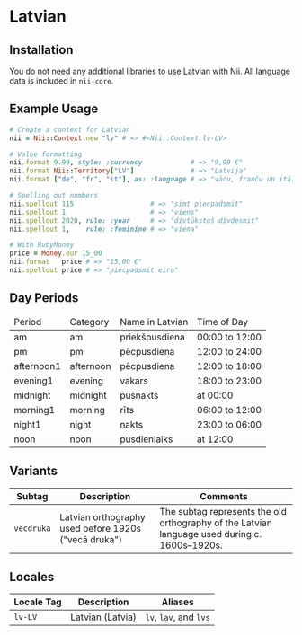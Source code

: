 <!-- This file has been generated. Source: src/docs/languages/_template.md.erb -->

# Latvian

## Installation

You do not need any additional libraries to use Latvian with Nii.
All language data is included in `nii-core`.

## Example Usage

``` ruby
# Create a context for Latvian
nii = Nii::Context.new "lv" # => #<Nii::Context:lv-LV>

# Value formatting
nii.format 9.99, style: :currency            # => "9,99 €"
nii.format Nii::Territory["LV"]              # => "Latvija"
nii.format ["de", "fr", "it"], as: :language # => "vācu, franču un itāļu"

# Spelling out numbers
nii.spellout 115                   # => "simt piecpadsmit"
nii.spellout 1                     # => "viens"
nii.spellout 2020, rule: :year     # => "divtūkstoš divdesmit"
nii.spellout 1,    rule: :feminine # => "viena"

# With RubyMoney
price = Money.eur 15_00
nii.format   price # => "15,00 €"
nii.spellout price # => "piecpadsmit eiro"
```

## Day Periods


<table>
  <thead>
    <tr>
      <td>Period</td>
      <td>Category</td>
      <td>Name in Latvian</td>
      <td>Time of Day</td>
    </tr>
  </thead>
  <tbody>
    <tr>
      <td>am</td>
      <td>am</td>
      <td>priekšpusdiena</td>
      <td>00:00 to 12:00</td>
    </tr>
    <tr>
      <td>pm</td>
      <td>pm</td>
      <td>pēcpusdiena</td>
      <td>12:00 to 24:00</td>
    </tr>
    <tr>
      <td>afternoon1</td>
      <td>afternoon</td>
      <td>pēcpusdiena</td>
      <td>12:00 to 18:00</td>
    </tr>
    <tr>
      <td>evening1</td>
      <td>evening</td>
      <td>vakars</td>
      <td>18:00 to 23:00</td>
    </tr>
    <tr>
      <td>midnight</td>
      <td>midnight</td>
      <td>pusnakts</td>
      <td>at 00:00</td>
    </tr>
    <tr>
      <td>morning1</td>
      <td>morning</td>
      <td>rīts</td>
      <td>06:00 to 12:00</td>
    </tr>
    <tr>
      <td>night1</td>
      <td>night</td>
      <td>nakts</td>
      <td>23:00 to 06:00</td>
    </tr>
    <tr>
      <td>noon</td>
      <td>noon</td>
      <td>pusdienlaiks</td>
      <td>at 12:00</td>
    </tr>
  </tbody>
</table>


## Variants

<table>
  <thead>
    <tr>
      <th>Subtag</th>
      <th>Description</th>
      <th>Comments</th>
    </tr>
  </thead>
  <tbody>
    <tr>
      <td><code>vecdruka</code></td>
      <td>Latvian orthography used before 1920s ("vecā druka")</td>
      <td>The subtag represents the old orthography of the Latvian language used during c. 1600s–1920s.</td>
    </tr>
  </tbody>
</table>

## Locales

<table>
  <thead>
    <tr>
      <th>Locale Tag</th>
      <th>Description</th>
      <th>Aliases</th>
    </tr>
  </thead>
  <tbody>
    <tr>
      <td><code>lv-LV</code></td>
      <td>Latvian (Latvia)</td>
      <td><code>lv</code>, <code>lav</code>, and <code>lvs</code></td>
    </tr>
  </tbody>
</table>

